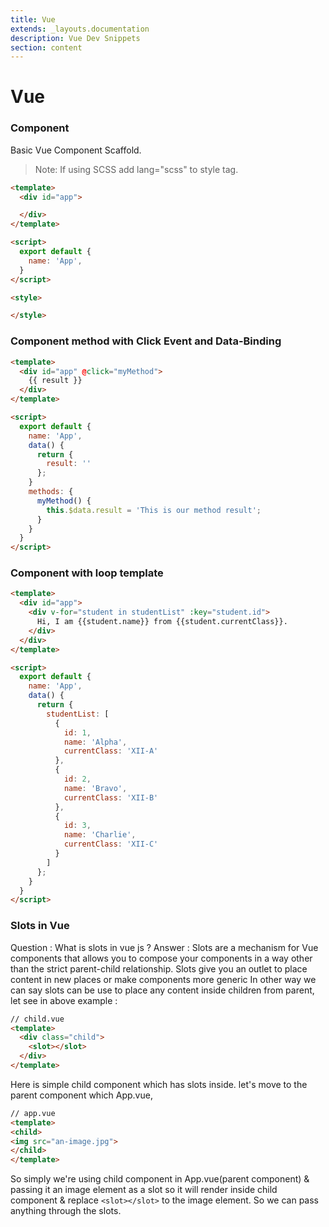 ```yaml
---
title: Vue
extends: _layouts.documentation
description: Vue Dev Snippets
section: content
---
```


# Vue

<!-- ## Components -->

### Component

Basic Vue Component Scaffold.
> Note: If using SCSS add lang="scss" to style tag.

```html
<template>
  <div id="app">

  </div>
</template>

<script>
  export default {
    name: 'App',
  }
</script>

<style>

</style>
```

### Component method with Click Event and Data-Binding

```html
<template>
  <div id="app" @click="myMethod">
    {{ result }}
  </div>
</template>

<script>
  export default {
    name: 'App',
    data() {
      return {
        result: ''
      };
    }
    methods: {
      myMethod() {
        this.$data.result = 'This is our method result';
      }
    }
  }
</script>
```

### Component with loop template

```html
<template>
  <div id="app">
    <div v-for="student in studentList" :key="student.id">
      Hi, I am {{student.name}} from {{student.currentClass}}.
    </div>
  </div>
</template>

<script>
  export default {
    name: 'App',
    data() {
      return {
        studentList: [
          {
            id: 1,
            name: 'Alpha',
            currentClass: 'XII-A'
          },
          {
            id: 2,
            name: 'Bravo',
            currentClass: 'XII-B'
          },
          {
            id: 3,
            name: 'Charlie',
            currentClass: 'XII-C'
          }
        ]
      };
    }
  }
</script>
```
<!-- ## Slots in Vue -->

### Slots in Vue

Question : What is slots in vue js ?
Answer : Slots are a mechanism for Vue components that allows you to compose your components in a way other than the strict parent-child relationship. Slots give you an outlet to place content in new places or make components more generic
In other way we can say slots can be use to place any content inside children from parent, let see in above example : 

```html
// child.vue
<template>
  <div class="child">
    <slot></slot>
  </div>
</template>
```

Here is simple child component which has slots inside. let's move to the parent component which App.vue,

```html
// app.vue
<template>
<child>
<img src="an-image.jpg">
</child>
</template>
```

So simply we're using child component in App.vue(parent component) & passing it an image element as a slot so
it will render inside child component & replace `<slot></slot>` to the image element.
So we can pass anything through the slots.
